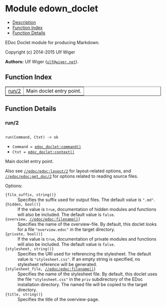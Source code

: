 

# Module edown_doclet #
* [Description](#description)
* [Function Index](#index)
* [Function Details](#functions)

EDoc Doclet module for producing Markdown.

Copyright (c) 2014-2015 Ulf Wiger

__Authors:__ Ulf Wiger ([`ulf@wiger.net`](mailto:ulf@wiger.net)).

<a name="index"></a>

## Function Index ##


<table width="100%" border="1" cellspacing="0" cellpadding="2" summary="function index"><tr><td valign="top"><a href="#run-2">run/2</a></td><td>Main doclet entry point.</td></tr></table>


<a name="functions"></a>

## Function Details ##

<a name="run-2"></a>

### run/2 ###

<pre><code>
run(Command, Ctxt) -&gt; ok
</code></pre>

<ul class="definitions"><li><code>Command = <a href="https://www.erlang.org/doc/man/edoc_doclet.html#type-command">edoc_doclet:command()</a></code></li><li><code>Ctxt = <a href="https://www.erlang.org/doc/man/edoc_doclet.html#type-context">edoc_doclet:context()</a></code></li></ul>

Main doclet entry point.

Also see [`//edoc/edoc:layout/2`](https://www.erlang.org/doc/man/edoc.html#layout-2) for layout-related options, and
[`//edoc/edoc:get_doc/2`](https://www.erlang.org/doc/man/edoc.html#get_doc-2) for options related to reading source
files.

Options:



<dt><code>{file_suffix, string()}</code>
</dt>




<dd>Specifies the suffix used for output files. The default value is
<code>".md"</code>.
</dd>




<dt><code>{hidden, bool()}</code>
</dt>




<dd>If the value is <code>true</code>, documentation of hidden modules and
functions will also be included. The default value is <code>false</code>.
</dd>




<dt><code>{overview, <a href="https://www.erlang.org/doc/man/edoc.html#type-filename">//edoc/edoc:filename()</a>}</code>
</dt>




<dd>Specifies the name of the overview-file. By default, this doclet
looks for a file <code>"overview.edoc"</code> in the target directory.
</dd>




<dt><code>{private, bool()}</code>
</dt>




<dd>If the value is <code>true</code>, documentation of private modules and
functions will also be included. The default value is <code>false</code>.
</dd>




<dt><code>{stylesheet, string()}</code>
</dt>




<dd>Specifies the URI used for referencing the stylesheet. The
default value is <code>"stylesheet.css"</code>. If an empty string is
specified, no stylesheet reference will be generated.
</dd>




<dt><code>{stylesheet_file, <a href="https://www.erlang.org/doc/man/edoc.html#type-filename">//edoc/edoc:filename()</a>}</code>
</dt>




<dd>Specifies the name of the stylesheet file. By default, this
doclet uses the file <code>"stylesheet.css"</code> in the <code>priv</code>
subdirectory of the EDoc installation directory. The named file
will be copied to the target directory.
</dd>




<dt><code>{title, string()}</code>
</dt>




<dd>Specifies the title of the overview-page.
</dd>



